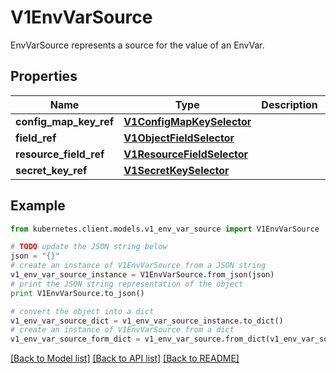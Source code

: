 # V1EnvVarSource

EnvVarSource represents a source for the value of an EnvVar.

## Properties

Name | Type | Description | Notes
------------ | ------------- | ------------- | -------------
**config_map_key_ref** | [**V1ConfigMapKeySelector**](V1ConfigMapKeySelector.md) |  | [optional] 
**field_ref** | [**V1ObjectFieldSelector**](V1ObjectFieldSelector.md) |  | [optional] 
**resource_field_ref** | [**V1ResourceFieldSelector**](V1ResourceFieldSelector.md) |  | [optional] 
**secret_key_ref** | [**V1SecretKeySelector**](V1SecretKeySelector.md) |  | [optional] 

## Example

```python
from kubernetes.client.models.v1_env_var_source import V1EnvVarSource

# TODO update the JSON string below
json = "{}"
# create an instance of V1EnvVarSource from a JSON string
v1_env_var_source_instance = V1EnvVarSource.from_json(json)
# print the JSON string representation of the object
print V1EnvVarSource.to_json()

# convert the object into a dict
v1_env_var_source_dict = v1_env_var_source_instance.to_dict()
# create an instance of V1EnvVarSource from a dict
v1_env_var_source_form_dict = v1_env_var_source.from_dict(v1_env_var_source_dict)
```
[[Back to Model list]](../README.md#documentation-for-models) [[Back to API list]](../README.md#documentation-for-api-endpoints) [[Back to README]](../README.md)


